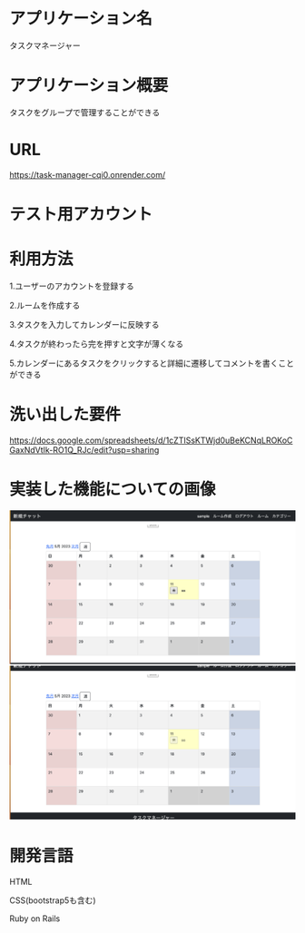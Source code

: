# アプリケーション名
タスクマネージャー

# アプリケーション概要
タスクをグループで管理することができる

# URL
https://task-manager-cqi0.onrender.com/

# テスト用アカウント

# 利用方法
1.ユーザーのアカウントを登録する

2.ルームを作成する

3.タスクを入力してカレンダーに反映する

4.タスクが終わったら完を押すと文字が薄くなる

5.カレンダーにあるタスクをクリックすると詳細に遷移してコメントを書くことができる

# 洗い出した要件
https://docs.google.com/spreadsheets/d/1cZTISsKTWjd0uBeKCNqLROKoCGaxNdVtIk-RO1Q_RJc/edit?usp=sharing

# 実装した機能についての画像
![完了前](/pixel/完了前.png)
![完了後](/pixel/完了後.png)

# 開発言語
HTML

CSS(bootstrap5も含む)

Ruby on Rails
